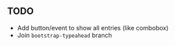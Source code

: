 ## TODO

* Add button/event to show all entries (like combobox)
* Join `bootstrap-typeahead` branch
